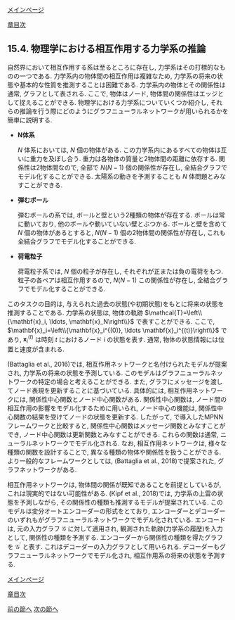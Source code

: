 [メインページ](../../index.markdown)

[章目次](./chap15.md)
## 15.4. 物理学における相互作用する力学系の推論

自然界において相互作用する系は至るところに存在し,
力学系はその打標的なものの一つである.
力学系内の物体間の相互作用は複雑なため,
力学系の将来の状態や基本的な性質を推測することは困難である.
力学系内の物体とその関係性は通常, グラフとして表される. ここで,
物体はノード, 物体間の関係性はエッジとして捉えることができる.
物理学における力学系についていくつか紹介し,
それらの推論を行う際にどのようにグラフニューラルネットワークが用いられるかを簡単に説明する.

-   **N体系**

     $N$ 体系においては,  $N$ 個の物体がある.
    この力学系内にあるすべての物体は互いに重力を及ぼし合う.
    重力は各物体の質量と2物体間の距離に依存する. 関係性は2物体間なので,
    全部で $N(N-1)$ 個の関係性が存在し,
    全結合グラフでモデル化することができる.
    太陽系の動きを予測することも $N$ 体問題とみなすことができる.

-   **弾むボール**

    弾むボールの系では, ボールと壁という2種類の物体が存在する.
    ボールは常に動いており, 他のボールや動いていない壁とぶつかる.
    ボールと壁を含めて $N$ 個の物体があるとすると,
     $N(N-1)$ 個の2物体間の関係性が存在し,
    これも全結合グラフでモデル化することができる.

-   **荷電粒子**

    荷電粒子系では,  $N$ 個の粒子が存在し,
    それぞれが正または負の電荷をもつ. 粒子の各ペアは相互作用するので,
     $N(N-1)$ この関係性が存在し, 全結合グラフでモデル化することができる.

このタスクの目的は,
与えられた過去の状態(や初期状態)をもとに将来の状態を推測することである.
力学系の状態は,
物体の軌跡 $\mathcal{T}=\left\\{\mathbf{x}_i, \ldots, \mathbf{x}_N\right\\}$ で表すことができる.
ここで,
 $\mathbf{x}_i=\left\\{\mathbf{x}_i^{(0)}, \ldots \mathbf{x}_i^{(t)}\right\\}$ であり,
 $\mathbf{x}_i^{(t)}$ は時刻 $t$ におけるノード $i$ の状態を表す. 通常,
物体の状態情報には位置と速度が含まれる.

(Battaglia et al., 2016)では,
相互作用ネットワークと名付けられたモデルが提案され,
力学系の将来の状態を予測している.
このモデルはグラフニューラルネットワークの特定の場合と考えることができる.
また, グラフにメッセージを渡してノード表現を更新することに基づいている.
具体的には, 相互作用ネットワークには,
関係性中心関数とノード中心関数がある. 関係性中心関数は,
ノード間の相互作用の影響をモデル化するために用いられ,
ノード中心の機能は, 関係性中心関数の結果を受けてノードの状態を更新する.
したがって, で導入したMPNNフレームワークと比較すると,
関係性中心関数はメッセージ関数とみなすことができ,
ノード中心関数は更新関数とみなすことができる. これらの関数は通常,
ニューラルネットワークでモデル化される. なお, 相互作用ネットワークは,
様々な種類の関数を設計することで,
異なる種類の物体や関係性を扱うことができる.
より一般的なフレームワークとしては, (Battaglia et al.,
2018)で提案された, グラフネットワークがある.

相互作用ネットワークは, 物体間の関係が既知であることを前提としているが,
これは現実的ではない可能性がある. (Kipf et al., 2018)では,
力学系の上雷の状態を予測しながら,
その関係性の種類も推測するモデルが提案されている.
このモデルは変分オートエンコーダーの形式をとており,
エンコーダーとデコーダーのいずれもがグラフニューラルネットワークでモデル化されている.
エンコードは, 元の入力グラフ $\mathcal{G}$ に対して適用され,
観測された軌跡(力学系の履歴)を入力として, 関係性の種類を予測する.
エンコーダーから関係性の種類を得たグラフを $\mathcal{G}^{\prime}$ と表す.
これはデコーダーの入力グラフとして用いられる.
デコーダーもグラフニューラルネットワークでモデル化され,
相互作用系の将来の状態を予測する.


[メインページ](../../index.markdown)

[章目次](./chap15.md)

[前の節へ](./subsection_03.md) [次の節へ](./subsection_05.md)


